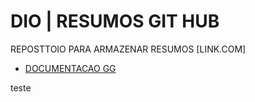 # DIO | RESUMOS GIT HUB

REPOSTTOIO  PARA ARMAZENAR RESUMOS [LINK.COM]

- [DOCUMENTACAO GG](LINK.COM)


teste
